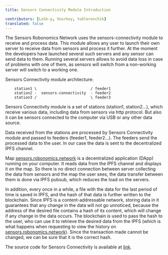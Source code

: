 ```yaml
---
title: Sensors Connectivity Module Introduction

contributors: [LoSk-p, Vourhey, tubleronchik]
translated: false
---
```


The Sensors Robonomics Network uses the sensors-connectivity module to receive and process data. 
This module allows any user to launch their own server to receive data from sensors and process it further. 
At the moment the developers have launched several such servers and any sensor can send data to them. Running several servers allows to avoid data loss in case of problems with one of them,
as sensors will switch from a non-working server will switch to a working one.

Sensors Connectivity module architecture:

```
    station1 \                        / feeder1
    station2 -  sensors-connectivity  - feeder2
    station3 /                        \ feeder3
```

Sensors Connectivity module is a set of stations (station1, station2...), which receive various data, including data from sensors via http protocol. But also it can be sensors connected to the computer via USB or any other data source.

Data received from the stations are processed by Sensors Connectivity module and passed to feeders (feeder1, feeder2...). The feeders send the processed data to the user. In our case the data is sent to the decentralized IPFS channel.

Map [sensors.robonomics.network](https://sensors.robonomics.network/) is a decentralized application (DApp) running on your computer. It reads data from the IPFS channel and displays it on the map. 
So there is no direct connection between server collecting the data from sensors and the map the user sees, the data transfer between them is done via IPFS pubsub, which reduces the load on the servers.

In addition, every once in a while, a file with the data for the last period of time is saved in IPFS, and the hash of that data is further written to the blockchain. 
Since IPFS is a content-addressable network, storing data in it guarantees that any change in the data will not go unnoticed, because the address of the desired file contains a hash of its content, 
which will change if any change in the data occurs. The blockchain is used to pass the hash to the user, who can use it to retrieve the desired data from the IPFS (which is what happens when requesting to view the history on [sensors.robonomics.network](https://sensors.robonomics.network/)). Since the transaction made cannot be changed, we can be sure that it is the correct hash.

The source code for Sensors Connectivity is available at [link](https://github.com/airalab/sensors-connectivity). 

